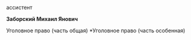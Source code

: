 ассистент



**Заборский Михаил Янович**

Уголовное право (часть общая)
	*Уголовное право (часть особенная)